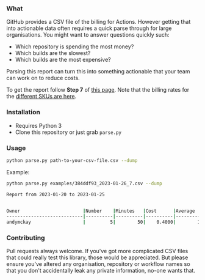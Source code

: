 ### What

GitHub provides a CSV file of the billing for Actions. However getting that into actionable data often requires a quick parse through for large organisations. You might want to answer questions quickly such:

* Which repository is spending the most money?
* Which builds are the slowest?
* Which builds are the most expensive?

Parsing this report can turn this into something actionable that your team can work on to reduce costs.

To get the report follow **Step 7** of [this page](https://docs.github.com/en/billing/managing-billing-for-github-actions/viewing-your-github-actions-usage#viewing-github-actions-usage-for-your-organization). Note that the billing rates for the [different SKUs are here](https://docs.github.com/en/billing/managing-billing-for-github-actions/about-billing-for-github-actions#per-minute-rates).

### Installation

* Requires Python 3
* Clone this repository or just grab `parse.py`

### Usage

```bash
python parse.py path-to-your-csv-file.csv --dump
```

Example:

```bash
python parse.py examples/384ddf93_2023-01-26_7.csv --dump

Report from 2023-01-20 to 2023-01-25


Owner                       |Number    |Minutes   |Cost      |Average   |Slowest
----------------------------|----------|----------|----------|----------|----------
andymckay                   |         5|        50|    0.4000|        10|        34
```

### Contributing

Pull requests always welcome. If you've got more complicated CSV files that could really test this library, those would be appreciated. But please ensure you've altered any organisation, repository or workflow names so that you don't accidentally leak any private information, no-one wants that.